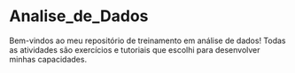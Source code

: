 # Analise_de_Dados
Bem-vindos ao meu repositório de treinamento em análise de dados! Todas as atividades são exercícios e tutoriais que escolhi para desenvolver minhas capacidades.
